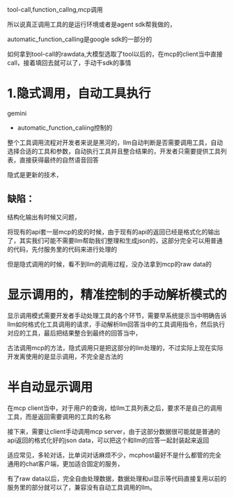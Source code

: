 tool-call,function_callng,mcp调用

所以说真正调用工具的是运行环境或者是agent sdk帮我做的，

automatic_function_calling是google sdk的一部分的

如何拿到tool-call的rawdata,大模型选取了tool以后的，在mcp的client当中直接call，接着填回去就可以了，手动干sdk的事情

# 1.隐式调用，自动工具执行

gemini
- automatic_function_caliing控制的

整个工具调用流程对开发者来说是黑河的，llm自动判断是否需要调用工具，自动选择合适的工具和参数，自动执行工具并且整合结果的，开发者只需要提供工具列表，直接获得最终的自然语音回答

隐式是更新的技术，

## 缺陷：

结构化输出有时候又问题，

将现有的api套一层mcp的皮的时候，由于现有的api的返回已经是格式化的输出了，其实我们可能不需要llm帮助我们整理和生成json的，这部分完全可以用普通的代码，先付服务里的代码来进行处理的

但是隐式调用的时候，看不到llm的调用过程，没办法拿到mcp的raw data的


# 显示调用的，精准控制的手动解析模式的

显示调用模式需要开发者手动处理工具的各个环节，需要早系统提示当中明确告诉llm如何格式化工具调用的请求，手动解析llm回答当中的工具调用指令，然后执行对应的工具，最后把结果整合到最终的回答当中，

古法调用mcp的方法，隐式调用只是把这部分的llm处理的，不过实际上现在实际开发离使用的是显示调用，不完全是古法的

# 半自动显示调用

在mcp client当中，对于用户的查询，给llm工具列表之后，要求不是自己的调用工具，而是返回需要调用的工具的名称

接下来，需要让client手动调用mcp server，由于这部分数据很可能就是普通的api返回的格式化好的json data，可以把这个和llm的应答一起封装起来返回

适应常见，多轮对话，比单词对话麻烦不少，mcphost最好不是什么都管的完全通用的chat客户端，更加适合固定的服务，

有了raw data以后，完全自由处理数据，数据处理和ui显示等代码直接复用以前的服务里的部分就可以了，兼容没有自动工具调用的llm。
